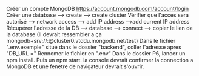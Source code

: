 Créer un compte MongoDB https://account.mongodb.com/account/login
Créer une database --> create --> create cluster
Vérifier que l'acces sera autorisé --> network access --> add IP address -->add current IP address
Récupérer l'adresse de la DB --> database --> connect --> copier le lien de la database (Il devrait ressembler a ça mongodb+srv://<username>:<password>@cluster0.vtddu.mongodb.net/test)
Dans le fichier ".env.exemple" situé dans le dossier "backend", coller l'adresse apres "DB_URL ="
Rennomer le fichier en ".env"
Dans le dossier P6, lancer un npm install. Puis un npm start. la console devrait confirmer la connection a MongoDB et une fenetre de navigateur devrait s'ouvrir.

